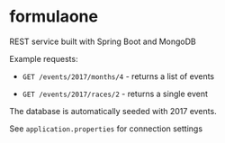 # formulaone

REST service built with Spring Boot and MongoDB

Example requests:

* `GET /events/2017/months/4` - returns a list of events

* `GET /events/2017/races/2` - returns a single event

The database is automatically seeded with 2017 events. 

See `application.properties` for connection settings
